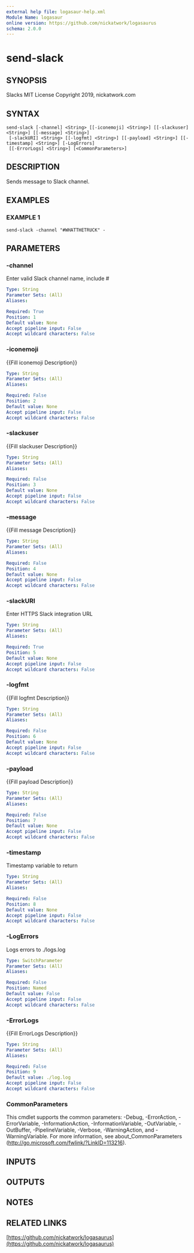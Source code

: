 ```yaml
---
external help file: logasaur-help.xml
Module Name: logasaur
online version: https://github.com/nickatwork/logasaurus
schema: 2.0.0
---
```


# send-slack

## SYNOPSIS
Slacks
MIT License Copyright 2019, nickatwork.com

## SYNTAX

```
send-slack [-channel] <String> [[-iconemoji] <String>] [[-slackuser] <String>] [[-message] <String>]
 [-slackURI] <String> [[-logfmt] <String>] [[-payload] <String>] [[-timestamp] <String>] [-LogErrors]
 [[-ErrorLogs] <String>] [<CommonParameters>]
```

## DESCRIPTION
Sends message to Slack channel.

## EXAMPLES

### EXAMPLE 1
```
send-slack -channel "#WHATTHETRUCK" -
```

## PARAMETERS

### -channel
Enter valid Slack channel name, include #

```yaml
Type: String
Parameter Sets: (All)
Aliases:

Required: True
Position: 1
Default value: None
Accept pipeline input: False
Accept wildcard characters: False
```

### -iconemoji
{{Fill iconemoji Description}}

```yaml
Type: String
Parameter Sets: (All)
Aliases:

Required: False
Position: 2
Default value: None
Accept pipeline input: False
Accept wildcard characters: False
```

### -slackuser
{{Fill slackuser Description}}

```yaml
Type: String
Parameter Sets: (All)
Aliases:

Required: False
Position: 3
Default value: None
Accept pipeline input: False
Accept wildcard characters: False
```

### -message
{{Fill message Description}}

```yaml
Type: String
Parameter Sets: (All)
Aliases:

Required: False
Position: 4
Default value: None
Accept pipeline input: False
Accept wildcard characters: False
```

### -slackURI
Enter HTTPS Slack integration URL

```yaml
Type: String
Parameter Sets: (All)
Aliases:

Required: True
Position: 5
Default value: None
Accept pipeline input: False
Accept wildcard characters: False
```

### -logfmt
{{Fill logfmt Description}}

```yaml
Type: String
Parameter Sets: (All)
Aliases:

Required: False
Position: 6
Default value: None
Accept pipeline input: False
Accept wildcard characters: False
```

### -payload
{{Fill payload Description}}

```yaml
Type: String
Parameter Sets: (All)
Aliases:

Required: False
Position: 7
Default value: None
Accept pipeline input: False
Accept wildcard characters: False
```

### -timestamp
Timestamp variable to return

```yaml
Type: String
Parameter Sets: (All)
Aliases:

Required: False
Position: 8
Default value: None
Accept pipeline input: False
Accept wildcard characters: False
```

### -LogErrors
Logs errors to ./logs.log

```yaml
Type: SwitchParameter
Parameter Sets: (All)
Aliases:

Required: False
Position: Named
Default value: False
Accept pipeline input: False
Accept wildcard characters: False
```

### -ErrorLogs
{{Fill ErrorLogs Description}}

```yaml
Type: String
Parameter Sets: (All)
Aliases:

Required: False
Position: 9
Default value: ./log.log
Accept pipeline input: False
Accept wildcard characters: False
```

### CommonParameters
This cmdlet supports the common parameters: -Debug, -ErrorAction, -ErrorVariable, -InformationAction, -InformationVariable, -OutVariable, -OutBuffer, -PipelineVariable, -Verbose, -WarningAction, and -WarningVariable.
For more information, see about_CommonParameters (http://go.microsoft.com/fwlink/?LinkID=113216).

## INPUTS

## OUTPUTS

## NOTES

## RELATED LINKS

[https://github.com/nickatwork/logasaurus](https://github.com/nickatwork/logasaurus)

